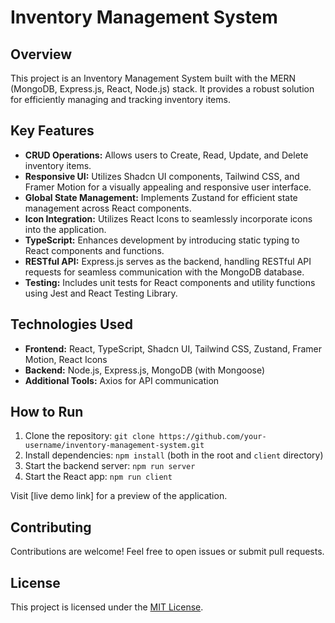# Inventory Management System

## Overview

This project is an Inventory Management System built with the MERN (MongoDB, Express.js, React, Node.js) stack. It provides a robust solution for efficiently managing and tracking inventory items.

## Key Features

- **CRUD Operations:** Allows users to Create, Read, Update, and Delete inventory items.
- **Responsive UI:** Utilizes Shadcn UI components, Tailwind CSS, and Framer Motion for a visually appealing and responsive user interface.
- **Global State Management:** Implements Zustand for efficient state management across React components.
- **Icon Integration:** Utilizes React Icons to seamlessly incorporate icons into the application.
- **TypeScript:** Enhances development by introducing static typing to React components and functions.
- **RESTful API:** Express.js serves as the backend, handling RESTful API requests for seamless communication with the MongoDB database.
- **Testing:** Includes unit tests for React components and utility functions using Jest and React Testing Library.

## Technologies Used

- **Frontend:** React, TypeScript, Shadcn UI, Tailwind CSS, Zustand, Framer Motion, React Icons
- **Backend:** Node.js, Express.js, MongoDB (with Mongoose)
- **Additional Tools:** Axios for API communication

## How to Run

1. Clone the repository: `git clone https://github.com/your-username/inventory-management-system.git`
2. Install dependencies: `npm install` (both in the root and `client` directory)
3. Start the backend server: `npm run server`
4. Start the React app: `npm run client`

Visit [live demo link] for a preview of the application.

## Contributing

Contributions are welcome! Feel free to open issues or submit pull requests.

## License

This project is licensed under the [MIT License](LICENSE).

